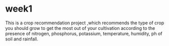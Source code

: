 # week1
This is a crop recommendation project ,which recommends the type of crop you should grow to get the most out of your cultivation according to the presence of nitrogen, phosphorus, potassium, temperature, humidity, ph of soil and rainfall.
